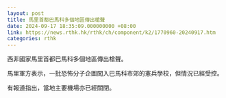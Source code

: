 ```yaml
---
layout: post
title: 馬里首都巴馬科多個地區傳出槍聲
date: 2024-09-17 18:35:09.000000000 +08:00
link: https://news.rthk.hk/rthk/ch/component/k2/1770960-20240917.htm
categories: rthk
---
```


西非國家馬里首都巴馬科多個地區傳出槍聲。

馬里軍方表示，一批恐怖分子企圖闖入巴馬科市郊的憲兵學校，但情況已經受控。

有報道指出，當地主要機場亦已經關閉。
